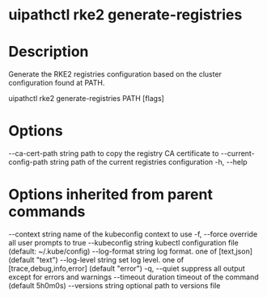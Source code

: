 ﻿# uipathctl rke2 generate-registries

# Description

Generate the RKE2 registries configuration based on the cluster configuration found at PATH.

uipathctl rke2 generate-registries PATH [flags]

# Options

--ca-cert-path string          path to copy the registry CA certificate to
      --current-config-path string   path of the current registries configuration
  -h, --help

# Options inherited from parent commands

--context string      name of the kubeconfig context to use
  -f, --force               override all user prompts to true
      --kubeconfig string   kubectl configuration file (default: ~/.kube/config)
      --log-format string   log format. one of [text,json] (default "text")
      --log-level string    set log level. one of [trace,debug,info,error] (default "error")
  -q, --quiet               suppress all output except for errors and warnings
      --timeout duration    timeout of the command (default 5h0m0s)
      --versions string     optional path to versions file
